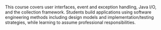 This course covers user interfaces, event and exception handling, Java I/O, and the collection framework. Students build applications using software engineering methods including design models and implementation/testing strategies, while learning to assume professional responsibilities. 
